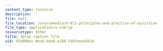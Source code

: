 ```yaml
---
content_type: resource
description: ''
file: null
file_location: /coursemedia/6-811-principles-and-practice-of-assistive-technology-fall-2014/92dd80ac0ec6bda9e18053b7eead4416_x18bMLW4eO4.srt
file_type: application/x-subrip
resourcetype: Other
title: 3play caption file
uid: 92dd80ac-0ec6-bda9-e180-53b7eead4416
---
```

